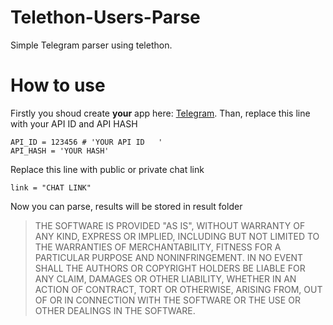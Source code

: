 # Telethon-Users-Parse
Simple Telegram parser using telethon.

# How to use
Firstly you shoud create __your__ app here: [Telegram](https://my.telegram.org/).
Than, replace this line with your API ID and API HASH
```
API_ID = 123456 # 'YOUR API ID   '
API_HASH = 'YOUR HASH'
```
Replace this line with public or private chat link
```
link = "CHAT LINK"
```

Now you can parse, results will be stored in result folder

>THE SOFTWARE IS PROVIDED "AS IS", WITHOUT WARRANTY OF ANY KIND, EXPRESS OR IMPLIED, INCLUDING BUT NOT LIMITED TO THE WARRANTIES OF MERCHANTABILITY, FITNESS FOR A PARTICULAR PURPOSE AND NONINFRINGEMENT. IN NO EVENT SHALL THE AUTHORS OR COPYRIGHT HOLDERS BE LIABLE FOR ANY CLAIM, DAMAGES OR OTHER LIABILITY, WHETHER IN AN ACTION OF CONTRACT, TORT OR OTHERWISE, ARISING FROM, OUT OF OR IN CONNECTION WITH THE SOFTWARE OR THE USE OR OTHER DEALINGS IN THE SOFTWARE.

